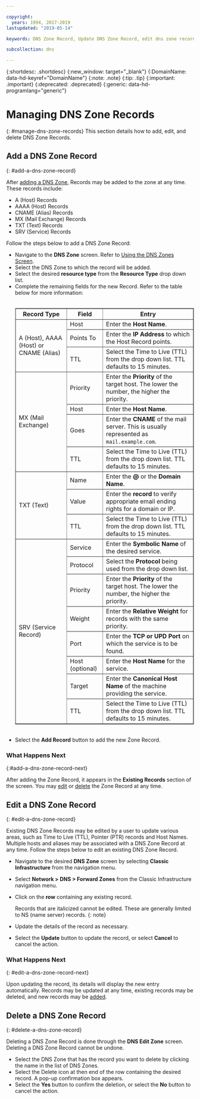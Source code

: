 ```yaml
---

copyright:
  years: 1994, 2017-2019
lastupdated: "2019-05-14"

keywords: DNS Zone Record, Update DNS Zone Record, edit dns zone record, add dns zone record, delete dns zone record 

subcollection: dns

---
```



{:shortdesc: .shortdesc}
{:new_window: target="_blank"}
{:DomainName: data-hd-keyref="DomainName"}
{:note: .note}
{:tip: .tip}
{:important: .important}
{:deprecated: .deprecated}
{:generic: data-hd-programlang="generic"}

# Managing DNS Zone Records
{: #manage-dns-zone-records}
This section details how to add, edit, and delete DNS Zone Records.

## Add a DNS Zone Record
{: #add-a-dns-zone-record}

After [adding a DNS Zone](/docs/infrastructure/dns?topic=dns-manage-dns-zones#add-a-dns-zone), Records may be added to the zone at any time. These records include:

* A (Host) Records
* AAAA (Host) Records
* CNAME (Alias) Records
* MX (Mail Exchange) Records
* TXT (Text) Records
* SRV (Service) Records

Follow the steps below to add a DNS Zone Record:

* Navigate to the **DNS Zone** screen. Refer to [Using the DNS Zones Screen](/docs/infrastructure/dns?topic=dns-use-the-dns-zones-screens).
* Select the DNS Zone to which the record will be added.
* Select the desired **resource type** from the **Resource Type** drop down list.
* Complete the remaining fields for the new Record. Refer to the table below for more information: <br/><br/><table border="1"><tbody><tr><th scope="col">Record Type</th><th scope="col">Field</th><th scope="col">Entry</th></tr><tr><td rowspan="3">A (Host), AAAA (Host) or CNAME (Alias)</td><td>Host</td><td>Enter the <strong>Host Name</strong>.</td></tr><tr><td>Points To</td><td>Enter the <strong>IP Address</strong> to which the Host Record points.</td></tr><tr><td>TTL</td><td>Select the Time to Live (TTL) from the drop down list. TTL defaults to 15 minutes.</td></tr><tr><td rowspan="4">MX (Mail Exchange)</td><td>Priority</td><td>Enter the <strong>Priority</strong> of the target host. The lower the number, the higher the priority.</td></tr><tr><td>Host</td><td>Enter the <strong>Host Name</strong>.</td></tr><tr><td>Goes</td><td>Enter the <strong>CNAME</strong> of the mail server. This is usually represented as `mail.example.com`.</td></tr><tr><td>TTL</td><td>Select the Time to Live (TTL) from the drop down list. TTL defaults to 15 minutes.</td></tr><tr><td rowspan="3">TXT (Text)</td><td>Name</td><td>Enter the <strong>@</strong> or the <strong>Domain Name</strong>.</td></tr><tr><td>Value</td><td>Enter the <strong>record</strong> to verify appropriate email ending rights for a domain or IP.</td></tr><tr><td>TTL</td><td>Select the Time to Live (TTL) from the drop down list. TTL defaults to 15 minutes.</td></tr><tr><td rowspan="8">SRV (Service Record)</td><td>Service</td><td>Enter the <strong>Symbolic Name</strong> of the desired service.</td></tr><tr><td>Protocol</td><td>Select the <strong>Protocol</strong> being used from the drop down list.</td></tr><tr><td>Priority</td><td>Enter the <strong>Priority</strong> of the target host. The lower the number, the higher the priority.</td></tr><tr><td>Weight</td><td>Enter the <strong>Relative Weight</strong> for records with the same priority.</td></tr><tr><td>Port</td><td>Enter the <strong>TCP or UPD Port</strong> on which the service is to be found.</td></tr><tr><td>Host (optional)</td><td>Enter the <strong>Host Name</strong> for the service.</td></tr><tr><td>Target</td><td>Enter the <strong>Canonical Host Name</strong> of the machine providing the service.</td></tr><tr><td>TTL</td><td>Select the Time to Live (TTL) from the drop down list. TTL defaults to 15 minutes.</td></tr></tbody></table><br/>
* Select the **Add Record** button to add the new Zone Record.

### What Happens Next
{:#add-a-dns-zone-record-next}

After adding the Zone Record, it appears in the **Existing Records** section of the screen. You may [edit](#edit-a-dns-zone-record) or [delete](#delete-a-dns-zone-record) the Zone Record at any time.

## Edit a DNS Zone Record
{: #edit-a-dns-zone-record}

Existing DNS Zone Records may be edited by a user to update various areas, such as Time to Live (TTL), Pointer (PTR) records and Host Names. Multiple hosts and aliases may be associated with a DNS Zone Record at any time. Follow the steps below to edit an existing DNS Zone Record.

* Navigate to the desired **DNS Zone** screen by selecting **Classic Infrastructure** from the navigation menu. 
* Select **Network > DNS > Forward Zones** from the Classic Infrastructure navigation menu.
* Click on the **row** containing any existing record. 

  Records that are italicized cannot be edited. These are generally limited to NS (name server) records.
  {: note}
  
* Update the details of the record as necessary.
* Select the **Update** button to update the record, or select **Cancel** to cancel the action.

### What Happens Next
{: #edit-a-dns-zone-record-next}

Upon updating the record, its details will display the new entry automatically. Records may be updated at any time, existing records may be deleted, and new records may be [added](#add-a-dns-zone-record).

## Delete a DNS Zone Record
{: #delete-a-dns-zone-record}

Deleting a DNS Zone Record is done through the **DNS Edit Zone** screen. Deleting a DNS Zone Record cannot be undone.
* Select the DNS Zone that has the record you want to delete by clicking the name in the list of DNS Zones.
* Select the Delete icon at then end of the row containing the desired record. A pop-up confirmation box appears.
* Select the **Yes** button to confirm the deletion, or select the **No** button to cancel the action.
